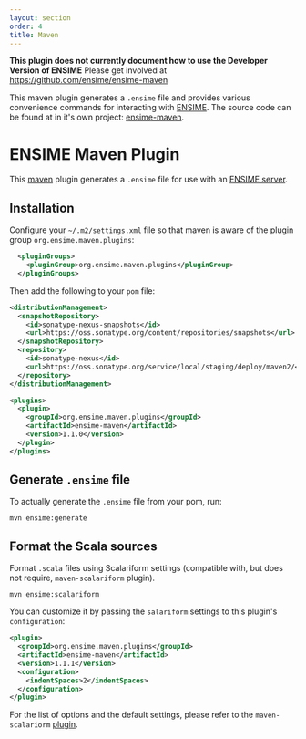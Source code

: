 ```yaml
---
layout: section
order: 4
title: Maven
---
```


**This plugin does not currently document how to use the Developer Version of ENSIME** Please get involved at https://github.com/ensime/ensime-maven

This maven plugin generates a `.ensime` file and provides various convenience commands for interacting with [ENSIME](http://github.com/ensime/ensime-server). The source code can be found at in it's own project: [ensime-maven](https://github.com/ensime/ensime-maven/).

# ENSIME Maven Plugin

This [maven](https://maven.apache.org/) plugin generates a `.ensime` file for use with an [ENSIME server](http://github.com/ensime/ensime-server).

## Installation

Configure your `~/.m2/settings.xml` file so that maven is aware of the plugin group `org.ensime.maven.plugins`:

```xml
  <pluginGroups>
    <pluginGroup>org.ensime.maven.plugins</pluginGroup>
  </pluginGroups>
```

Then add the following to your `pom` file:

```xml
<distributionManagement>
  <snapshotRepository>
    <id>sonatype-nexus-snapshots</id>
    <url>https://oss.sonatype.org/content/repositories/snapshots</url>
  </snapshotRepository>
  <repository>
    <id>sonatype-nexus</id>
    <url>https://oss.sonatype.org/service/local/staging/deploy/maven2/</url>
  </repository>
</distributionManagement>

<plugins>
  <plugin>
    <groupId>org.ensime.maven.plugins</groupId>
    <artifactId>ensime-maven</artifactId>
    <version>1.1.0</version>
  </plugin>
</plugins>
```

## Generate `.ensime` file

To actually generate the `.ensime` file from your pom, run:

```
mvn ensime:generate
```


## Format the Scala sources

Format `.scala` files using Scalariform settings (compatible with, but does not require, `maven-scalariform` plugin).

```
mvn ensime:scalariform
```

You can customize it by passing the `salariform` settings to this plugin's `configuration`:

```xml
<plugin>
  <groupId>org.ensime.maven.plugins</groupId>
  <artifactId>ensime-maven</artifactId>
  <version>1.1.1</version>
  <configuration>
    <indentSpaces>2</indentSpaces>
  </configuration>
</plugin>
```
For the list of options and the default settings, please refer to the `maven-scalariorm` [plugin](https://github.com/mdr/scalariform-maven-plugin).
